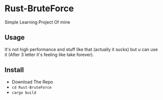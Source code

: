 # Rust-BruteForce
Simple Learning Project Of mine

## Usage 
It's not high performance and stuff like that (actually it sucks) but u can use it (After 3 letter it's feeling like take forever).

## Install

- Download The Repo 
- `cd Rust-BruteForce`
- `cargo build`


